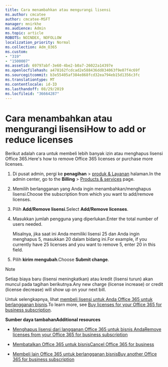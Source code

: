 ```yaml
---
title: Cara menambahkan atau mengurangi lisensi
ms.author: cmcatee
author: cmcatee-MSFT
manager: mnirkhe
ms.audience: Admin
ms.topic: article
ROBOTS: NOINDEX, NOFOLLOW
localization_priority: Normal
ms.collection: Adm_O365
ms.custom:
- "319"
- "1500007"
ms.assetid: 69797abf-3e60-4be2-b0a7-26022a14397e
ms.openlocfilehash: a478162fcdcad2e588436dd834063f9e07f4c69f
ms.sourcegitcommit: b3e55405af384e868fcd32ea794eb15d1356c3fc
ms.translationtype: MT
ms.contentlocale: id-ID
ms.lasthandoff: 08/29/2019
ms.locfileid: "36664287"
---
```

# <a name="how-to-add-or-reduce-licenses"></a><span data-ttu-id="75172-102">Cara menambahkan atau mengurangi lisensi</span><span class="sxs-lookup"><span data-stu-id="75172-102">How to add or reduce licenses</span></span>

<span data-ttu-id="75172-103">Berikut adalah cara untuk membeli lebih banyak izin atau menghapus lisensi Office 365.</span><span class="sxs-lookup"><span data-stu-id="75172-103">Here's how to remove Office 365 licenses or purchase more licenses.</span></span>
  
1. <span data-ttu-id="75172-104">Di pusat admin, pergi ke **penagihan** \> [produk & Layanan](https://go.microsoft.com/fwlink/p/?linkid=842054) halaman.</span><span class="sxs-lookup"><span data-stu-id="75172-104">In the admin center, go to the **Billing** \> [Products & services](https://go.microsoft.com/fwlink/p/?linkid=842054) page.</span></span>

2. <span data-ttu-id="75172-105">Memilih berlangganan yang Anda ingin menambahkan/menghapus lisensi.</span><span class="sxs-lookup"><span data-stu-id="75172-105">Choose the subscription from which you want to add/remove licenses.</span></span>

3. <span data-ttu-id="75172-106">Pilih **Add/Remove lisensi**.</span><span class="sxs-lookup"><span data-stu-id="75172-106">Select **Add/Remove licenses**.</span></span>

4. <span data-ttu-id="75172-107">Masukkan jumlah pengguna yang diperlukan.</span><span class="sxs-lookup"><span data-stu-id="75172-107">Enter the total number of users needed.</span></span>

    <span data-ttu-id="75172-108">Misalnya, jika saat ini Anda memiliki lisensi 25 dan Anda ingin menghapus 5, masukkan 20 dalam bidang ini.</span><span class="sxs-lookup"><span data-stu-id="75172-108">For example, if you currently have 25 licenses and you want to remove 5, enter 20 in this field.</span></span>

5. <span data-ttu-id="75172-109">Pilih **kirim mengubah**.</span><span class="sxs-lookup"><span data-stu-id="75172-109">Choose **Submit change**.</span></span>

> [!NOTE]
> <span data-ttu-id="75172-110">Setiap biaya baru (lisensi meningkatkan) atau kredit (lisensi turun) akan muncul pada tagihan berikutnya.</span><span class="sxs-lookup"><span data-stu-id="75172-110">Any new charge (license increase) or credit (license decrease) will show up on your next bill.</span></span>

<span data-ttu-id="75172-111">Untuk selengkapnya, lihat [membeli lisensi untuk Anda Office 365 untuk berlangganan bisnis](https://docs.microsoft.com/office365/admin/subscriptions-and-billing/buy-licenses).</span><span class="sxs-lookup"><span data-stu-id="75172-111">To learn more, see [Buy licenses for your Office 365 for business subscription](https://docs.microsoft.com/office365/admin/subscriptions-and-billing/buy-licenses).</span></span>

 <span data-ttu-id="75172-112">**Sumber daya tambahan**</span><span class="sxs-lookup"><span data-stu-id="75172-112">**Additional resources**</span></span>
  
- [<span data-ttu-id="75172-113">Menghapus lisensi dari langganan Office 365 untuk bisnis Anda</span><span class="sxs-lookup"><span data-stu-id="75172-113">Remove licenses from your Office 365 for business subscription</span></span>](https://docs.microsoft.com/office365/admin/subscriptions-and-billing/remove-licenses-from-subscription)

- [<span data-ttu-id="75172-114">Membatalkan Office 365 untuk bisnis</span><span class="sxs-lookup"><span data-stu-id="75172-114">Cancel Office 365 for business</span></span>](https://docs.microsoft.com/office365/admin/subscriptions-and-billing/cancel-your-subscription)

- [<span data-ttu-id="75172-115">Membeli lain Office 365 untuk berlangganan bisnis</span><span class="sxs-lookup"><span data-stu-id="75172-115">Buy another Office 365 for business subscription</span></span>](https://docs.microsoft.com/office365/admin/subscriptions-and-billing/buy-another-subscription)